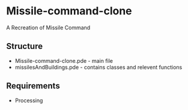 # Missile-command-clone
A Recreation of Missile Command

## Structure
* Missile-command-clone.pde - main file
* missilesAndBuildings.pde - contains classes and relevent functions

## Requirements
* Processing

